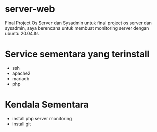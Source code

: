 # server-web
Final Project Os Server dan Sysadmin
untuk final project os server dan sysadmin, saya berencana untuk membuat monitoring server dengan ubuntu 20.04.lts
# Service sementara yang terinstall
- ssh
- apache2
- mariadb
- php
# Kendala Sementara
- install php server monitoring
- install git

